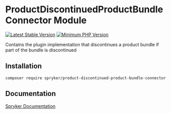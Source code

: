 # ProductDiscontinuedProductBundleConnector Module
[![Latest Stable Version](https://poser.pugx.org/spryker/product-discontinued-product-bundle-connector/v/stable.svg)](https://packagist.org/packages/spryker/product-discontinued-product-bundle-connector)
[![Minimum PHP Version](https://img.shields.io/badge/php-%3E%3D%208.0-8892BF.svg)](https://php.net/)

Contains the plugin implementation that discontinues a product bundle if part of the bundle is discontinued

## Installation

```
composer require spryker/product-discontinued-product-bundle-connector
```

## Documentation

[Spryker Documentation](https://docs.spryker.com)
